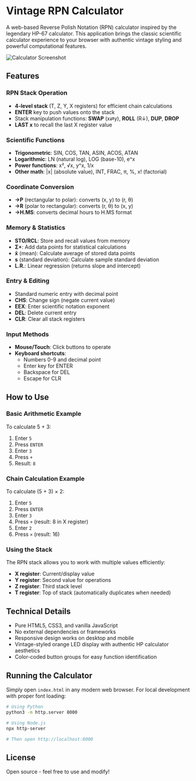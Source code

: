# Vintage RPN Calculator

A web-based Reverse Polish Notation (RPN) calculator inspired by the legendary HP-67 calculator. This application brings the classic scientific calculator experience to your browser with authentic vintage styling and powerful computational features.

![Calculator Screenshot](https://github.com/user-attachments/assets/f82ac9a9-c8de-4505-9ff2-57240979aa3c)

## Features

### RPN Stack Operation
- **4-level stack** (T, Z, Y, X registers) for efficient chain calculations
- **ENTER** key to push values onto the stack
- Stack manipulation functions: **SWAP** (x⇄y), **ROLL** (R↓), **DUP**, **DROP**
- **LAST x** to recall the last X register value

### Scientific Functions
- **Trigonometric**: SIN, COS, TAN, ASIN, ACOS, ATAN
- **Logarithmic**: LN (natural log), LOG (base-10), e^x
- **Power functions**: x², √x, y^x, 1/x
- **Other math**: |x| (absolute value), INT, FRAC, π, %, x! (factorial)

### Coordinate Conversion
- **→P** (rectangular to polar): converts (x, y) to (r, θ)
- **→R** (polar to rectangular): converts (r, θ) to (x, y)
- **→H.MS**: converts decimal hours to H.MS format

### Memory & Statistics
- **STO/RCL**: Store and recall values from memory
- **Σ+**: Add data points for statistical calculations
- **x̄** (mean): Calculate average of stored data points
- **s** (standard deviation): Calculate sample standard deviation
- **L.R.**: Linear regression (returns slope and intercept)

### Entry & Editing
- Standard numeric entry with decimal point
- **CHS**: Change sign (negate current value)
- **EEX**: Enter scientific notation exponent
- **DEL**: Delete current entry
- **CLR**: Clear all stack registers

### Input Methods
- **Mouse/Touch**: Click buttons to operate
- **Keyboard shortcuts**:
  - Numbers 0-9 and decimal point
  - Enter key for ENTER
  - Backspace for DEL
  - Escape for CLR

## How to Use

### Basic Arithmetic Example
To calculate 5 + 3:
1. Enter `5`
2. Press `ENTER`
3. Enter `3`
4. Press `+`
5. Result: `8`

### Chain Calculation Example
To calculate (5 + 3) × 2:
1. Enter `5`
2. Press `ENTER`
3. Enter `3`
4. Press `+` (result: 8 in X register)
5. Enter `2`
6. Press `×` (result: 16)

### Using the Stack
The RPN stack allows you to work with multiple values efficiently:
- **X register**: Current/display value
- **Y register**: Second value for operations
- **Z register**: Third stack level
- **T register**: Top of stack (automatically duplicates when needed)

## Technical Details

- Pure HTML5, CSS3, and vanilla JavaScript
- No external dependencies or frameworks
- Responsive design works on desktop and mobile
- Vintage-styled orange LED display with authentic HP calculator aesthetics
- Color-coded button groups for easy function identification

## Running the Calculator

Simply open `index.html` in any modern web browser. For local development with proper font loading:

```bash
# Using Python
python3 -m http.server 8000

# Using Node.js
npx http-server

# Then open http://localhost:8000
```

## License

Open source - feel free to use and modify!
